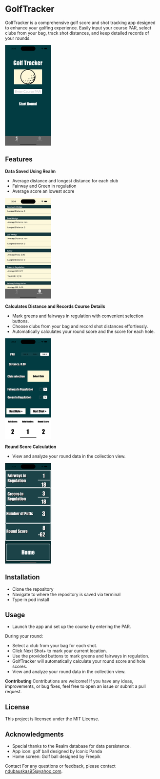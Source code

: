 # GolfTracker
GolfTracker is a comprehensive golf score and shot tracking app designed to enhance your golfing experience. Easily input your course PAR, select clubs from your bag, track shot distances, and keep detailed records of your rounds.

<img src="https://github.com/ndubauskas/Golf-Tracker/blob/main/golfTracker%20Images/home.png" width="30%">

## Features

**Data Saved Using Realm**
- Average distance and longest distance for each club
- Fairway and Green in regulation
- Average score an lowest score

<img src="https://github.com/ndubauskas/Golf-Tracker/blob/main/golfTracker%20Images/stats.png" width="30%">


**Calculates Distance and Records Course Details**

- Mark greens and fairways in regulation with convenient selection buttons.
- Choose clubs from your bag and record shot distances effortlessly.
- Automatically calculates your round score and the score for each hole.

<img src="https://github.com/ndubauskas/Golf-Tracker/blob/main/golfTracker%20Images/midRound.png" width="30%">


**Round Score Calculation**

- View and analyze your round data in the collection view.

<img src="https://github.com/ndubauskas/Golf-Tracker/blob/main/golfTracker%20Images/endRound.png" width="30%">

## Installation
- Clone the repository
- Navigate to where the repository is saved via terminal
- Type in pod install 


## Usage
- Launch the app and set up the course by entering the PAR.

During your round:

- Select a club from your bag for each shot.
- Click Next Shot+ to mark your current location.
- Use the provided buttons to mark greens and fairways in regulation.
- GolfTracker will automatically calculate your round score and hole scores.
- View and analyze your round data in the collection view.

**Contributing**
Contributions are welcome! If you have any ideas, improvements, or bug fixes, feel free to open an issue or submit a pull request.

## License
This project is licensed under the MIT License.

## Acknowledgments
- Special thanks to the Realm database for data persistence.
- App icon: golf ball designed by Iconic Panda
- Home screen: Golf ball designed by Freepik

Contact
For any questions or feedback, please contact ndubauskas95@yahoo.com.

